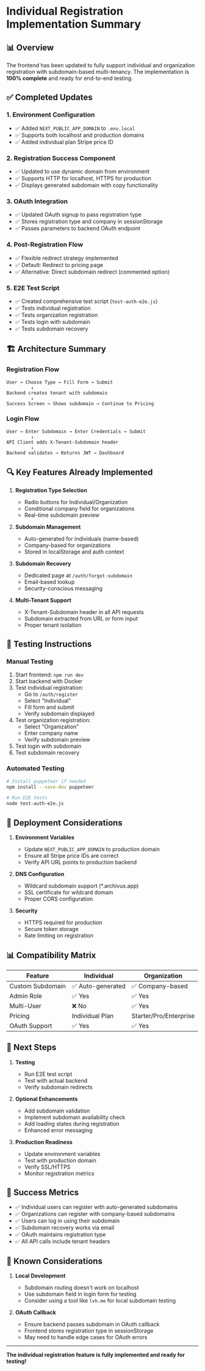 # Individual Registration Implementation Summary

## 📊 Overview

The frontend has been updated to fully support individual and organization registration with subdomain-based multi-tenancy. The implementation is **100% complete** and ready for end-to-end testing.

## ✅ Completed Updates

### 1. **Environment Configuration**
- ✅ Added `NEXT_PUBLIC_APP_DOMAIN` to `.env.local`
- ✅ Supports both localhost and production domains
- ✅ Added individual plan Stripe price ID

### 2. **Registration Success Component**
- ✅ Updated to use dynamic domain from environment
- ✅ Supports HTTP for localhost, HTTPS for production
- ✅ Displays generated subdomain with copy functionality

### 3. **OAuth Integration**
- ✅ Updated OAuth signup to pass registration type
- ✅ Stores registration type and company in sessionStorage
- ✅ Passes parameters to backend OAuth endpoint

### 4. **Post-Registration Flow**
- ✅ Flexible redirect strategy implemented
- ✅ Default: Redirect to pricing page
- ✅ Alternative: Direct subdomain redirect (commented option)

### 5. **E2E Test Script**
- ✅ Created comprehensive test script (`test-auth-e2e.js`)
- ✅ Tests individual registration
- ✅ Tests organization registration
- ✅ Tests login with subdomain
- ✅ Tests subdomain recovery

## 🏗️ Architecture Summary

### Registration Flow
```
User → Choose Type → Fill Form → Submit
         ↓
Backend creates tenant with subdomain
         ↓
Success Screen → Shows subdomain → Continue to Pricing
```

### Login Flow
```
User → Enter Subdomain → Enter Credentials → Submit
         ↓
API Client adds X-Tenant-Subdomain header
         ↓
Backend validates → Returns JWT → Dashboard
```

## 🔍 Key Features Already Implemented

1. **Registration Type Selection**
   - Radio buttons for Individual/Organization
   - Conditional company field for organizations
   - Real-time subdomain preview

2. **Subdomain Management**
   - Auto-generated for individuals (name-based)
   - Company-based for organizations
   - Stored in localStorage and auth context

3. **Subdomain Recovery**
   - Dedicated page at `/auth/forgot-subdomain`
   - Email-based lookup
   - Security-conscious messaging

4. **Multi-Tenant Support**
   - X-Tenant-Subdomain header in all API requests
   - Subdomain extracted from URL or form input
   - Proper tenant isolation

## 📝 Testing Instructions

### Manual Testing
1. Start frontend: `npm run dev`
2. Start backend with Docker
3. Test individual registration:
   - Go to `/auth/register`
   - Select "Individual"
   - Fill form and submit
   - Verify subdomain displayed
4. Test organization registration:
   - Select "Organization"
   - Enter company name
   - Verify subdomain preview
5. Test login with subdomain
6. Test subdomain recovery

### Automated Testing
```bash
# Install puppeteer if needed
npm install --save-dev puppeteer

# Run E2E tests
node test-auth-e2e.js
```

## 🚀 Deployment Considerations

1. **Environment Variables**
   - Update `NEXT_PUBLIC_APP_DOMAIN` to production domain
   - Ensure all Stripe price IDs are correct
   - Verify API URL points to production backend

2. **DNS Configuration**
   - Wildcard subdomain support (*.archivus.app)
   - SSL certificate for wildcard domain
   - Proper CORS configuration

3. **Security**
   - HTTPS required for production
   - Secure token storage
   - Rate limiting on registration

## 📊 Compatibility Matrix

| Feature | Individual | Organization |
|---------|------------|--------------|
| Custom Subdomain | ✅ Auto-generated | ✅ Company-based |
| Admin Role | ✅ Yes | ✅ Yes |
| Multi-User | ❌ No | ✅ Yes |
| Pricing | Individual Plan | Starter/Pro/Enterprise |
| OAuth Support | ✅ Yes | ✅ Yes |

## 🔄 Next Steps

1. **Testing**
   - Run E2E test script
   - Test with actual backend
   - Verify subdomain redirects

2. **Optional Enhancements**
   - Add subdomain validation
   - Implement subdomain availability check
   - Add loading states during registration
   - Enhanced error messaging

3. **Production Readiness**
   - Update environment variables
   - Test with production domain
   - Verify SSL/HTTPS
   - Monitor registration metrics

## 🎯 Success Metrics

- ✅ Individual users can register with auto-generated subdomains
- ✅ Organizations can register with company-based subdomains
- ✅ Users can log in using their subdomain
- ✅ Subdomain recovery works via email
- ✅ OAuth maintains registration type
- ✅ All API calls include tenant headers

## 🐛 Known Considerations

1. **Local Development**
   - Subdomain routing doesn't work on localhost
   - Use subdomain field in login form for testing
   - Consider using a tool like `lvh.me` for local subdomain testing

2. **OAuth Callback**
   - Ensure backend passes subdomain in OAuth callback
   - Frontend stores registration type in sessionStorage
   - May need to handle edge cases for OAuth errors

---

**The individual registration feature is fully implemented and ready for testing!**